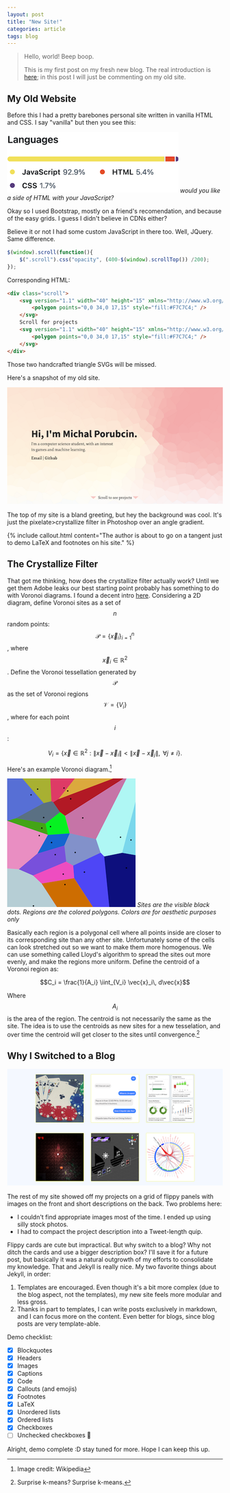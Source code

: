 ```yaml
---
layout: post
title: "New Site!"
categories: article
tags: blog
---
```


> Hello, world! Beep boop.
>
> This is my first post on my fresh new blog. The real introduction is [here](/about.html); in this post I will just be commenting on my old site.

<!--more-->

## My Old Website

Before this I had a pretty barebones personal site written in vanilla HTML and CSS. I say "vanilla" but then you see this:

![mostly-js]
*would you like a side of HTML with your JavaScript?*

Okay so I used Bootstrap, mostly on a friend's recomendation, and because of the easy grids. I guess I didn't believe in CDNs either? 

Believe it or not I had some custom JavaScript in there too. Well, JQuery. Same difference.

```javascript
$(window).scroll(function(){
    $(".scroll").css("opacity", (400-$(window).scrollTop()) /200);
});
```

Corresponding HTML:

```html
<div class="scroll">
    <svg version="1.1" width="40" height="15" xmlns="http://www.w3.org/2000/svg">
        <polygon points="0,0 34,0 17,15" style="fill:#F7C7C4;" />
    </svg>
    Scroll for projects
    <svg version="1.1" width="40" height="15" xmlns="http://www.w3.org/2000/svg">
        <polygon points="0,0 34,0 17,15" style="fill:#F7C7C4;" />
    </svg>
</div>
```

Those two handcrafted triangle SVGs will be missed.

Here's a snapshot of my old site.

![old-site-1]

The top of my site is a bland greeting, but hey the background was cool. It's just the pixelate>crystallize filter in Photoshop over an angle gradient.

{% include callout.html content="The author is about to go on a tangent just to demo LaTeX and footnotes on his site." %}

## The Crystallize Filter

That got me thinking, how does the crystallize filter actually work? Until we get them Adobe leaks our best starting point probably has something to do with Voronoi diagrams. I found a decent intro [here](https://elrnv.com/blog/weighted-lloyds-method-for-voronoi-tesselation/). Considering a 2D diagram, define Voronoi sites as a set of $$n$$ random points: $$\mathcal{P} = \{\vec{x}_i\}_{i=1}^n$$, where $$\vec{x}_i \in \mathbb{R}^2$$. Define the Voronoi tessellation generated by $$\mathcal{P}$$ as the set of Voronoi regions $$\mathcal{V} = \{ V_i \}$$, where for each point $$i$$:

$$V_i = \left\{ \vec{x} \in \mathbb{R}^2 \mathrel{}:\mathrel{} \|\vec{x} - \vec{x}_i\| < \|\vec{x} - \vec{x}_j\|,\ \, \forall j\not=i \right\}.$$

Here's an example Voronoi diagram.[^1]

[^1]: Image credit: Wikipedia

![voronoi]
*Sites are the visible black dots. Regions are the colored polygons. Colors are for aesthetic purposes only*

Basically each region is a polygonal cell where all points inside are closer to its corresponding site than any other site. Unfortunately some of the cells can look stretched out so we want to make them more homogenous. We can use something called Lloyd's algorithm to spread the sites out more evenly, and make the regions more uniform. Define the centroid of a Voronoi region as:

$$C_i = \frac{1}{A_i} \iint_{V_i} \vec{x}_i\, d\vec{x}$$

Where $$A_i$$ is the area of the region. The centroid is not necessarily the same as the site. The idea is to use the centroids as new sites for a new tesselation, and over time the centroid will get closer to the sites until convergence.[^2]

[^2]: Surprise k-means? Surprise k-means.

## Why I Switched to a Blog

![old-site-2]

The rest of my site showed off my projects on a grid of flippy panels with images on the front and short descriptions on the back. Two problems here:
- I couldn't find appropriate images most of the time. I ended up using silly stock photos.
- I had to compact the project description into a Tweet-length quip.

Flippy cards are cute but impractical. But why switch to a blog? Why not ditch the cards and use a bigger description box? I'll save it for a future post, but basically it was a natural outgrowth of my efforts to consolidate my knowledge. That and Jekyll is really nice. My two favorite things about Jekyll, in order:
1. Templates are encouraged. Even though it's a bit more complex (due to the blog aspect, not the templates), my new site feels more modular and less gross.
2. Thanks in part to templates, I can write posts exclusively in markdown, and I can focus more on the content. Even better for blogs, since blog posts are very template-able.



Demo checklist:
- [x] Blockquotes
- [x] Headers
- [x] Images
- [x] Captions
- [x] Code
- [x] Callouts (and emojis)
- [x] Footnotes
- [x] LaTeX
- [x] Unordered lists
- [x] Ordered lists
- [x] Checkboxes
- [ ] Unchecked checkboxes 🤯

Alright, demo complete :D stay tuned for more. Hope I can keep this up.

[mostly-js]: /assets/images/mostly-js.png
[old-site-1]: /assets/images/old-site-1.png
[voronoi]: /assets/images/voronoi.png
[old-site-2]: /assets/images/old-site-2.png